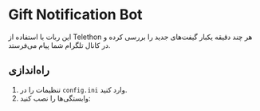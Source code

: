 # Gift Notification Bot

این ربات با استفاده از Telethon هر چند دقیقه یکبار گیفت‌های جدید را بررسی کرده و در کانال تلگرام شما پیام می‌فرستد.

## راه‌اندازی

1. تنظیمات را در `config.ini` وارد کنید.
2. وابستگی‌ها را نصب کنید: